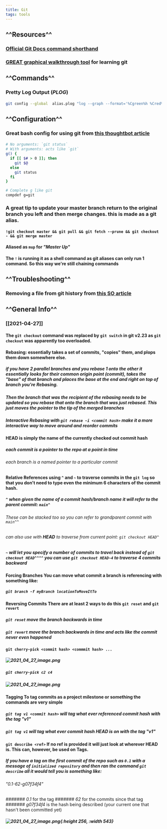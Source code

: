 ```yaml
---
title: Git
tags: tools
---
```


## ^^Resources^^
### [Official Git Docs command shorthand](https://git-scm.com/docs)
### [GREAT graphical walkthrough tool](https://learngitbranching.js.org/) for learning git
## ^^Commands^^
### Pretty Log Output (_PLOG_)
#### 
```bash
git config --global  alias.plog "log --graph --format='%Cgreen%h %Cred%aN%Cblue%d%Creset %s %C(yellow)(%cr)%Creset'"
```
## ^^Configuration^^
### Great bash config for using git from [this thoughtbot article](https://thoughtbot.com/upcase/videos/git-customizing)
#### 
```bash
# No arguments: `git status`
# With arguments: acts like `git`
g() {
  if [[ $# > 0 ]]; then
    git $@
  else
    git status
  fi
}

# Complete g like git
compdef g=git
```
### A great tip to update your master branch return to the original branch you left and then merge changes. this is made as a git alias.
#### `!git checkout master && git pull && git fetch --prune && git checkout - && git merge master`
#### Aliased as `mup` for _"Master Up"_
#### The `!` is running it as a shell command as git aliases can only run 1 command. So this way we're still chaining commands
## ^^Troubleshooting^^
### Removing a file from git history from [this SO article](https://stackoverflow.com/questions/307828/how-do-you-fix-a-bad-merge-and-replay-your-good-commits-onto-a-fixed-merge/15729420#15729420)
## ^^General Info^^
### [[2021-04-27]]
#### The `git checkout` command was replaced by `git switch` in git v2.23 as `git checkout` was apparently too overloaded.
#### **Rebasing:** essentially takes a set of commits, "copies" them, and plops them down somewhere else.
##### if you have 2 parallel branches and you rebase 1 onto the other it essentially looks for their common origin point (commit), takes the "base" of that branch and places the base at the end and right on top of branch you're Rebasing.
##### Then the branch that was the recipient of the rebasing needs to be updated so you rebase that onto the branch that was just rebased. This just moves the pointer to the tip of the merged branches
##### Interactive Rebasing with `git rebase -i <commit hash>` make it a more interactive way to move around and reorder commits
#### **HEAD** is simply the name of the currently checked out commit hash
##### each commit is a pointer to the repo at a point in time
###### each branch is a named pointer to a particular commit
#### **Relative References** using `^` and `~` to traverse commits in the `git log` so that you don't need to type even the minimum 6 characters of the commit hash.
##### `^` when given the name of a commit hash/branch name it will refer to the parent commit: `main^`
###### These can be stacked too so you can refer to grandparent commit with `main^^`
###### can also use with **HEAD** to traverse from current point: `git checkout HEAD^`
##### `~` will let you specify a number of commits to travel back instead of `git checkout HEAD^^^^` you can use `git checkout HEAD~4` to traverse 4 commits backward
#### **Forcing Branches** You can move what commit a branch is referencing with something like:
##### `git branch -f myBranch locationToMoveItTo`
#### **Reversing Commits** There are at least 2 ways to do this `git reset` and `git revert`
##### `git reset` move the branch backwards in time
##### `git revert` move the branch backwards in time and acts like the commit never even happened
#### `git cherry-pick <commit hash> <commmit hash> ...`
##### ![2021_04_27_image.png](https://cdn.logseq.com/%2F07ac90d5-a8a5-495c-84ae-a5c969228e383e15d4ae-be18-4a8f-acb1-c3e3cc45cbaf2021_04_27_image.png?Expires=4773158404&Signature=Tz~VjOeuALHDo~htM6IzYhAjMY6xItAyynFz4MnJhk1JuwNeQqhMgDmARACUARHT1pgrWRWvtdRuxTBPBVCZGtGwqJMN~yyT2xn12PKBGixRgjMdf4R~Q8m9wsm58~mjXNoL4M5bVb-WbGmV1m9RCOMw9UwiFb0nqN7ms7mroIC3MSZmlvDrbz8LpJPWkp~KlacU9ZeF6knUV2doFho0cckWfW9LsXiJ3y3goCEEleYOjC9WWDwNBDciRKukUXQZEeH87pkLGlr2NB2ZhYat4NhwlfNbdgRye~iTD7WMMX-p5hOYzuuFCxt0-7H8-5wboemZCELbhveVxvwsP70vSQ__&Key-Pair-Id=APKAJE5CCD6X7MP6PTEA)
##### `git cherry-pick c2 c4`
##### ![2021_04_27_image.png](https://cdn.logseq.com/%2F07ac90d5-a8a5-495c-84ae-a5c969228e382d520a7f-8f7e-4611-8688-f577103228a12021_04_27_image.png?Expires=4773158436&Signature=OVIU3Ae4tfpm0qsdn6a7~pHwIgTHuqNKtnIO7zb46Q2ccC~mLbV8RHgXErVUjRLjeYX3Ya80cR6sHTwqsFx~IW9ejEilesi1YNAr2UNeWN4uw8G8n7PxNHO-v30ZCMEsPfU36liohp6RoGfdpl5v-DfRrlREtKy7jUIofPrG0s0bs7QTIywuW-bB85LxFlI4BO7cavXXqlJhf5SRVVDKg7DSnmxJ4K4v-oxZGfzuBhAfsvU7Vh60JS1CjDI~zX-S7tZ8d5t~5dDl8FR0~J1L2eskouayjFNAIFtSpJ5cIuPH3gHIMXPgXF4UuFl6hv8BTu1vrPiXN5uG~X3Ck3YCyQ__&Key-Pair-Id=APKAJE5CCD6X7MP6PTEA)
#### **Tagging** To tag commits as a project milestone or something the commands are very simple
##### `git tag v1 <commit hash>` will tag what ever referenced commit hash with the tag _"v1"_
##### `git tag v1` will tag what ever commit hash **HEAD** is on with the tag _"v1"_
#### `git describe <ref>` If no ref is provided it will just look at wherever HEAD is. This can, however, be used on Tags.
##### If you have a tag on the first commit of the repo such as `0.1` with a message of `initialized repository` and then ran the command `git describe` all it would tell you is something like:
###### _"0.1-62-g07f34f4"_
####### _0.1_ for the tag
####### _62_ for the commits since that tag
####### _g07f34f4_ is the hash being described (your current one that hasn't been committed yet)
##### ![2021_04_27_image.png](https://cdn.logseq.com/%2F07ac90d5-a8a5-495c-84ae-a5c969228e38150b5d0a-c5e6-401b-b6ee-39fb4031aabe2021_04_27_image.png?Expires=4773160079&Signature=E6p6WMlzNrJ7yVeIR0bADUCYsOUg2QaJAYBnlyHNxG7fAK2XqQete8ZYAQ9yf7rxztozxD8Ya2DDk9GsITJuMpDHRvSaQePFgNkGYhAeflkD-ZDqntqPVNWsyD-TkxdX5Z1WfAhGcR1L6ixWbwAXnOgGa1YRFeqsyCwJOdBSWJfGHbJAJMmAgjQyS4~1-NI7K2ZXX-WYu-hg0GoN4QZ2BiNt4JdrWUN2~flky49CNhFNdZplz1eBLSr~m19CTHNIX3x8kPjHNMO0qzRXaTz6ersk5I2vPpzwcqT8MXoI77suIXgH9nsdFEu4fkxUu5Ac2nEeg8CbcOe91C18Hdi7oQ__&Key-Pair-Id=APKAJE5CCD6X7MP6PTEA){:height 256, :width 543}
